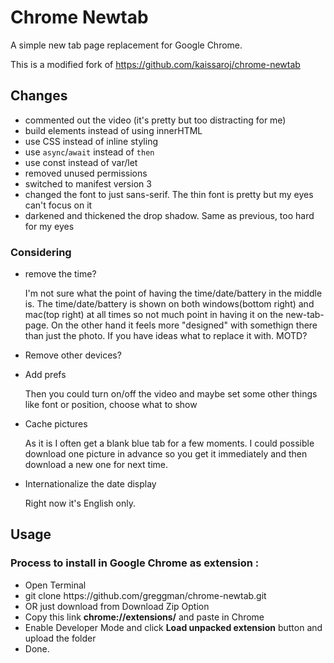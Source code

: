 # Chrome Newtab

A simple new tab page replacement for Google Chrome.

This is a modified fork of https://github.com/kaissaroj/chrome-newtab

## Changes

* commented out the video (it's pretty but too distracting for me)
* build elements instead of using innerHTML
* use CSS instead of inline styling
* use `async`/`await` instead of `then`
* use const instead of var/let
* removed unused permissions
* switched to manifest version 3
* changed the font to just sans-serif. The thin font is pretty but my eyes can't focus on it
* darkened and thickened the drop shadow. Same as previous, too hard for my eyes

### Considering

* remove the time?

  I'm not sure what the point of having the time/date/battery in the middle is.
  The time/date/battery is shown on both windows(bottom right) and mac(top right)
  at all times so not much point in having it on the new-tab-page. On the other 
  hand it feels more "designed" with somethign there than just the photo.
  If you have ideas what to replace it with. MOTD?
  
* Remove other devices?

* Add prefs

  Then you could turn on/off the video and maybe set some other things
  like font or position, choose what to show

* Cache pictures

  As it is I often get a blank blue tab for a few moments. I could possible
  download one picture in advance so you get it immediately and then download
  a new one for next time.
  
* Internationalize the date display

  Right now it's English only.

## Usage

<h3>Process to install in Google Chrome as extension : </h3>
<ul>
<li> Open Terminal</li>
<li> git clone https://github.com/greggman/chrome-newtab.git </li>
<li> OR just download from Download Zip Option </li>
<li>Copy this link  <strong>chrome://extensions/</strong> and paste in Chrome</li>
<li>Enable Developer Mode and click <strong>Load unpacked extension</strong> button and upload the folder</li>
<li>Done.</li>
</ul>


